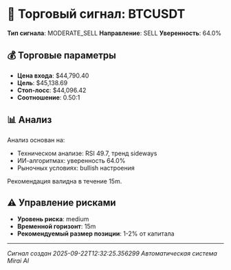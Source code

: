 
# 🎯 Торговый сигнал: BTCUSDT

**Тип сигнала**: MODERATE_SELL
**Направление**: SELL
**Уверенность**: 64.0%

## 💰 Торговые параметры
- **Цена входа**: $44,790.40
- **Цель**: $45,138.69
- **Стоп-лосс**: $44,096.42
- **Соотношение**: 0.50:1

## 📊 Анализ

Анализ основан на:
- Техническом анализе: RSI 49.7, тренд sideways
- ИИ-алгоритмах: уверенность 64.0%
- Рыночных условиях: bullish настроения

Рекомендация валидна в течение 15m.
        

## ⚠️ Управление рисками
- **Уровень риска**: medium
- **Временной горизонт**: 15m
- **Рекомендуемый размер позиции**: 1-2% от капитала

---
*Сигнал создан 2025-09-22T12:32:25.356299*
*Автоматическая система Mirai AI*
        
